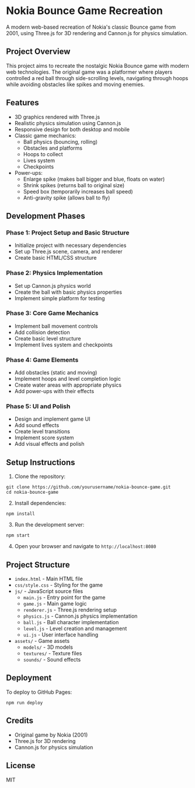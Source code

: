 # Nokia Bounce Game Recreation

A modern web-based recreation of Nokia's classic Bounce game from 2001, using Three.js for 3D rendering and Cannon.js for physics simulation.

## Project Overview

This project aims to recreate the nostalgic Nokia Bounce game with modern web technologies. The original game was a platformer where players controlled a red ball through side-scrolling levels, navigating through hoops while avoiding obstacles like spikes and moving enemies.

## Features

- 3D graphics rendered with Three.js
- Realistic physics simulation using Cannon.js
- Responsive design for both desktop and mobile
- Classic game mechanics:
  - Ball physics (bouncing, rolling)
  - Obstacles and platforms
  - Hoops to collect
  - Lives system
  - Checkpoints
- Power-ups:
  - Enlarge spike (makes ball bigger and blue, floats on water)
  - Shrink spikes (returns ball to original size)
  - Speed box (temporarily increases ball speed)
  - Anti-gravity spike (allows ball to fly)

## Development Phases

### Phase 1: Project Setup and Basic Structure 
- Initialize project with necessary dependencies
- Set up Three.js scene, camera, and renderer
- Create basic HTML/CSS structure

### Phase 2: Physics Implementation
- Set up Cannon.js physics world
- Create the ball with basic physics properties
- Implement simple platform for testing

### Phase 3: Core Game Mechanics
- Implement ball movement controls
- Add collision detection
- Create basic level structure
- Implement lives system and checkpoints

### Phase 4: Game Elements
- Add obstacles (static and moving)
- Implement hoops and level completion logic
- Create water areas with appropriate physics
- Add power-ups with their effects

### Phase 5: UI and Polish
- Design and implement game UI
- Add sound effects
- Create level transitions
- Implement score system
- Add visual effects and polish

## Setup Instructions

1. Clone the repository:
```
git clone https://github.com/yourusername/nokia-bounce-game.git
cd nokia-bounce-game
```

2. Install dependencies:
```
npm install
```

3. Run the development server:
```
npm start
```

4. Open your browser and navigate to `http://localhost:8080`

## Project Structure

- `index.html` - Main HTML file
- `css/style.css` - Styling for the game
- `js/` - JavaScript source files
  - `main.js` - Entry point for the game
  - `game.js` - Main game logic
  - `renderer.js` - Three.js rendering setup
  - `physics.js` - Cannon.js physics implementation
  - `ball.js` - Ball character implementation
  - `level.js` - Level creation and management
  - `ui.js` - User interface handling
- `assets/` - Game assets
  - `models/` - 3D models
  - `textures/` - Texture files
  - `sounds/` - Sound effects

## Deployment

To deploy to GitHub Pages:

```
npm run deploy
```

## Credits

- Original game by Nokia (2001)
- Three.js for 3D rendering
- Cannon.js for physics simulation

## License

MIT